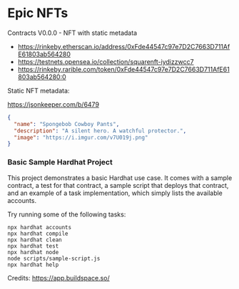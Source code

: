 # Epic NFTs

Contracts
V0.0.0 - NFT with static metadata

- https://rinkeby.etherscan.io/address/0xFde44547c97e7D2C7663D711AfE61803ab564280
- https://testnets.opensea.io/collection/squarenft-iydizzwcc7
- https://rinkeby.rarible.com/token/0xFde44547c97e7D2C7663D711AfE61803ab564280:0

Static NFT metadata:

https://jsonkeeper.com/b/6479

```json
{
  "name": "Spongebob Cowboy Pants",
  "description": "A silent hero. A watchful protector.",
  "image": "https://i.imgur.com/v7U019j.png"
}
```

### Basic Sample Hardhat Project

This project demonstrates a basic Hardhat use case. It comes with a sample contract, a test for that contract, a sample script that deploys that contract, and an example of a task implementation, which simply lists the available accounts.

Try running some of the following tasks:

```shell
npx hardhat accounts
npx hardhat compile
npx hardhat clean
npx hardhat test
npx hardhat node
node scripts/sample-script.js
npx hardhat help
```

Credits: https://app.buildspace.so/
